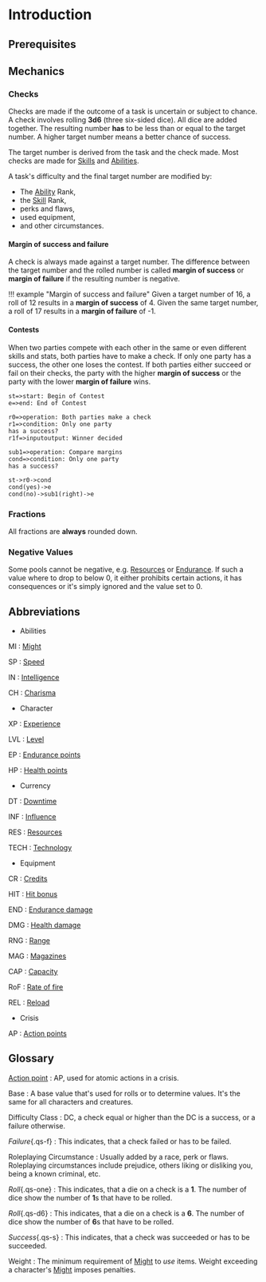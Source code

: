 # Introduction

## Prerequisites

## Mechanics

### Checks

Checks are made if the outcome of a task is uncertain or subject to chance. A
check involves rolling **3d6** (three six-sided dice). All dice are added
together. The resulting number **has** to be less than or equal to the target
number. A higher target number means a better chance of success.

The target number is derived from the task and the check made. Most checks are
made for [Skills](/character/skills#skills) and
[Abilities](/character#abilities).

A task's difficulty and the final target number are modified by:

* The [Ability](/character#abilities) Rank,
* the [Skill](/character/skills#skills) Rank,
* perks and flaws,
* used equipment,
* and other circumstances.

#### Margin of success and failure

A check is always made against a target number. The difference between the
target number and the rolled number is called **margin of success** or **margin
of failure** if the resulting number is negative.

!!! example "Margin of success and failure"
    Given a target number of 16, a roll of 12 results in a **margin of success**
    of 4. Given the same target number, a roll of 17 results in a **margin of
    failure** of -1.

#### Contests

When two parties compete with each other in the same or even different skills
and stats, both parties have to make a check. If only one party has a success,
the other one loses the contest. If both parties either succeed or fail on their
checks, the party with the higher **margin of success** or the party with
the lower **margin of failure** wins.

```flow
st=>start: Begin of Contest
e=>end: End of Contest

r0=>operation: Both parties make a check
r1=>condition: Only one party
has a success?
r1f=>inputoutput: Winner decided

sub1=>operation: Compare margins
cond=>condition: Only one party
has a success?

st->r0->cond
cond(yes)->e
cond(no)->sub1(right)->e

```

### Fractions

All fractions are **always** rounded down.

### Negative Values

Some pools cannot be negative, e.g. [Resources](/character#resources-res) or
[Endurance](/character#endurance). If such a value where to drop to below 0, it
either prohibits certain actions, it has consequences or it's simply ignored and
the value set to 0.

## Abbreviations

<div class="dl-horizontal" markdown="1">
<div class="col-layout-start"></div>

* Abilities

MI
:   [Might](/character#might-mi)

SP
:   [Speed](/character#speed-sp)

IN
:   [Intelligence](/character#intelligence-in)

CH
:   [Charisma](/character#charisma-ch)

* Character

XP
:   [Experience](/character#experience-xp)

LVL
:   [Level](/character#level-lvl)

EP
:   [Endurance points](/character#endurance-ep)

HP
:   [Health points](/character#health-hp)

* Currency

DT
:   [Downtime](/character#downtime-dt)

INF
:   [Influence](/character#influence-inf)

RES
:   [Resources](/character#resources-res)

TECH
:   [Technology](/character#technology-tech)

<div class="col-layout-end"></div>
<div class="col-layout-start"></div>

* Equipment

CR
:   [Credits](/character/equipment#credits)

HIT
:   [Hit bonus](/character/equipment/#weapons)

END
:   [Endurance damage](/character/equipment/#weapons)

DMG
:   [Health damage](/character/equipment/#weapons)

RNG
:   [Range](/character/equipment/#weapons)

MAG
:   [Magazines](/character/equipment/#weapons)

CAP
:   [Capacity](/character/equipment/#weapons)

RoF
:   [Rate of fire](/character/equipment/#weapons)

REL
:   [Reload](/character/equipment/#weapons)

* Crisis

AP
: [Action points](/crisis#actions)

<div class="col-layout-end clearfix"></div>
</div>

## Glossary

[Action point](/crisis#actions)
:   AP, used for atomic actions in a crisis.

Base
:   A base value that's used for rolls or to determine values. It's the same for
all characters and creatures.

Difficulty Class
:   DC, a check equal or higher than the DC is a success, or a failure
otherwise.

*Failure*{.qs-f}
:   This indicates, that a check failed or has to be failed.

Roleplaying Circumstance
:   Usually added by a race, perk or flaws. Roleplaying circumstances include
prejudice, others liking or disliking you, being a known criminal, etc.

*Roll*{.qs-one}
:   This indicates, that a die on a check is a **1**. The number of dice show
the number of **1**s that have to be rolled.

*Roll*{.qs-d6}
:   This indicates, that a die on a check is a **6**. The number of dice show
the number of **6**s that have to be rolled.

*Success*{.qs-s}
:   This indicates, that a check was succeeded or has to be succeeded.

Weight
:   The minimum requirement of [Might](/character#might-mi) to *use* items.
Weight exceeding a character's [Might](/character#might-mi) imposes penalties.
